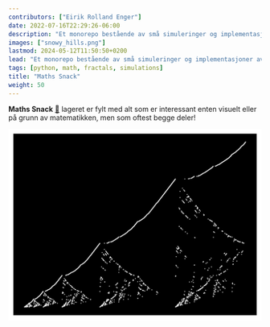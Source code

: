 ```yaml
---
contributors: ["Eirik Rolland Enger"]
date: 2022-07-16T22:29:26-06:00
description: "Et monorepo bestående av små simuleringer og implementasjoner av tallserier"
images: ["snowy_hills.png"]
lastmod: 2024-05-12T11:50:50+0200
lead: "Et monorepo bestående av små simuleringer og implementasjoner av tallserier"
tags: [python, math, fractals, simulations]
title: "Maths Snack"
weight: 50
---
```


**Maths Snack** [:link:](https://maths-snack.eirik.re/) lageret er fylt med alt som er
interessant enten visuelt eller på grunn av matematikken, men som oftest begge deler!

![snowy-hills-from-math-snack-library](https://raw.githubusercontent.com/engeir/maths-snack/master/lookbook/snowy_hills.png)
